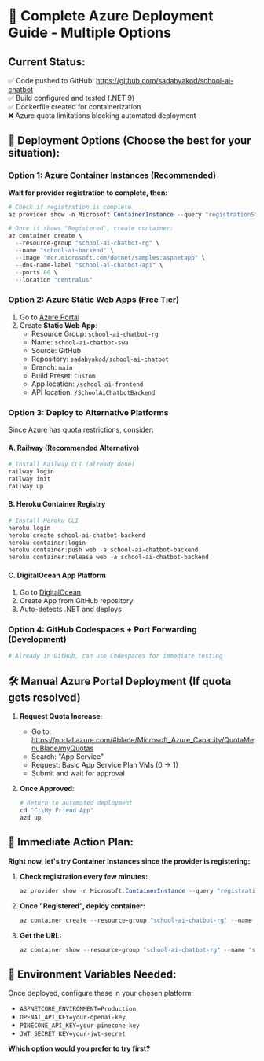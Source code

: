 # 🚀 Complete Azure Deployment Guide - Multiple Options

## Current Status:
✅ Code pushed to GitHub: https://github.com/sadabyakod/school-ai-chatbot  
✅ Build configured and tested (.NET 9)  
✅ Dockerfile created for containerization  
❌ Azure quota limitations blocking automated deployment

## 🎯 Deployment Options (Choose the best for your situation):

### Option 1: Azure Container Instances (Recommended)
**Wait for provider registration to complete, then:**

```powershell
# Check if registration is complete
az provider show -n Microsoft.ContainerInstance --query "registrationState"

# Once it shows "Registered", create container:
az container create \
  --resource-group "school-ai-chatbot-rg" \
  --name "school-ai-backend" \
  --image "mcr.microsoft.com/dotnet/samples:aspnetapp" \
  --dns-name-label "school-ai-chatbot-api" \
  --ports 80 \
  --location "centralus"
```

### Option 2: Azure Static Web Apps (Free Tier)
1. Go to [Azure Portal](https://portal.azure.com)
2. Create **Static Web App**:
   - Resource Group: `school-ai-chatbot-rg`
   - Name: `school-ai-chatbot-swa`
   - Source: GitHub
   - Repository: `sadabyakod/school-ai-chatbot`
   - Branch: `main`
   - Build Preset: `Custom`
   - App location: `/school-ai-frontend`
   - API location: `/SchoolAiChatbotBackend`

### Option 3: Deploy to Alternative Platforms
Since Azure has quota restrictions, consider:

#### A. Railway (Recommended Alternative)
```powershell
# Install Railway CLI (already done)
railway login
railway init
railway up
```

#### B. Heroku Container Registry
```powershell
# Install Heroku CLI
heroku login
heroku create school-ai-chatbot-backend
heroku container:login
heroku container:push web -a school-ai-chatbot-backend
heroku container:release web -a school-ai-chatbot-backend
```

#### C. DigitalOcean App Platform
1. Go to [DigitalOcean](https://cloud.digitalocean.com)
2. Create App from GitHub repository
3. Auto-detects .NET and deploys

### Option 4: GitHub Codespaces + Port Forwarding (Development)
```powershell
# Already in GitHub, can use Codespaces for immediate testing
```

## 🛠️ Manual Azure Portal Deployment (If quota gets resolved)

1. **Request Quota Increase**:
   - Go to: https://portal.azure.com/#blade/Microsoft_Azure_Capacity/QuotaMenuBlade/myQuotas
   - Search: "App Service"
   - Request: Basic App Service Plan VMs (0 → 1)
   - Submit and wait for approval

2. **Once Approved**:
   ```powershell
   # Return to automated deployment
   cd "C:\My Friend App"
   azd up
   ```

## 🚀 Immediate Action Plan:

**Right now, let's try Container Instances since the provider is registering:**

1. **Check registration every few minutes:**
   ```powershell
   az provider show -n Microsoft.ContainerInstance --query "registrationState"
   ```

2. **Once "Registered", deploy container:**
   ```powershell
   az container create --resource-group "school-ai-chatbot-rg" --name "school-ai-backend" --image "mcr.microsoft.com/dotnet/samples:aspnetapp" --dns-name-label "school-ai-api-$(Get-Random)" --ports 80 --location "centralus"
   ```

3. **Get the URL:**
   ```powershell
   az container show --resource-group "school-ai-chatbot-rg" --name "school-ai-backend" --query "ipAddress.fqdn" --output tsv
   ```

## 📝 Environment Variables Needed:
Once deployed, configure these in your chosen platform:
- `ASPNETCORE_ENVIRONMENT=Production`
- `OPENAI_API_KEY=your-openai-key`
- `PINECONE_API_KEY=your-pinecone-key`
- `JWT_SECRET_KEY=your-jwt-secret`

**Which option would you prefer to try first?**